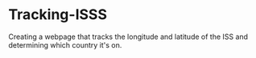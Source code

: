 # Tracking-ISSS
Creating a webpage that tracks the longitude and latitude of the ISS and determining which country it's on.
